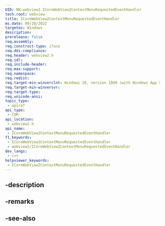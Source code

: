 ```yaml
---
UID: NN:webview2.ICoreWebView2ContextMenuRequestedEventHandler
tech.root: webview
title: ICoreWebView2ContextMenuRequestedEventHandler
ms.date: 09/20/2022
targetos: Windows
description: 
prerelease: false
req.assembly: 
req.construct-type: iface
req.ddi-compliance: 
req.header: webview2.h
req.idl: 
req.include-header: 
req.max-support: 
req.namespace: 
req.redist: 
req.target-min-winverclnt: Windows 10, version 1809 (with Windows App SDK 1.1 or later)
req.target-min-winversvr: 
req.target-type: 
req.unicode-ansi: 
topic_type:
 - apiref
api_type:
 - COM
api_location:
 - webview2.h
api_name:
 - ICoreWebView2ContextMenuRequestedEventHandler
f1_keywords:
 - ICoreWebView2ContextMenuRequestedEventHandler
 - webview2/ICoreWebView2ContextMenuRequestedEventHandler
dev_langs:
 - c++
helpviewer_keywords:
 - ICoreWebView2ContextMenuRequestedEventHandler
---
```


## -description

## -remarks

## -see-also

